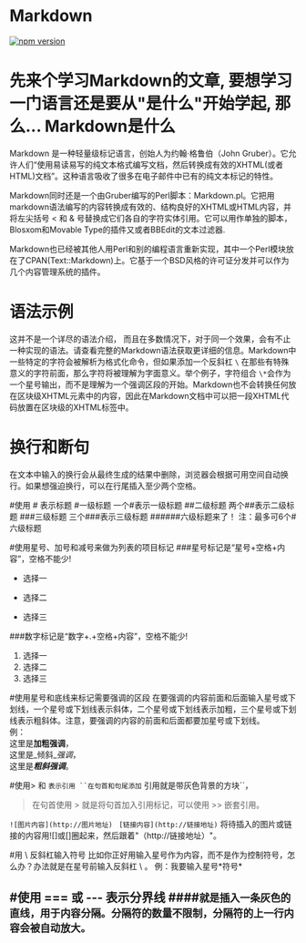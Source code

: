 Markdown
==========
[![npm version](http://img.shields.io/badge/npm%20package-1.0.1-brightgreen.svg)](http://shields.io/)

先来个学习Markdown的文章, 要想学习一门语言还是要从"是什么"开始学起, 那么...
Markdown是什么
======
Markdown 是一种轻量级标记语言，创始人为约翰·格鲁伯（John Gruber）。它允许人们“使用易读易写的纯文本格式编写文档，然后转换成有效的XHTML(或者HTML)文档”。这种语言吸收了很多在电子邮件中已有的纯文本标记的特性。

Markdown同时还是一个由Gruber编写的Perl脚本：Markdown.pl。它把用markdown语法编写的内容转换成有效的、结构良好的XHTML或HTML内容，并将左尖括号 < 和 & 号替换成它们各自的字符实体引用。它可以用作单独的脚本，Blosxom和Movable Type的插件又或者BBEdit的文本过滤器.

Markdown也已经被其他人用Perl和别的编程语言重新实现，其中一个Perl模块放在了CPAN(Text::Markdown)上。它基于一个BSD风格的许可证分发并可以作为几个内容管理系统的插件。

语法示例
========
这并不是一个详尽的语法介绍， 而且在多数情况下，对于同一个效果，会有不止一种实现的语法。请查看完整的Markdown语法获取更详细的信息。Markdown中一些特定的字符会被解析为格式化命令，但如果添加一个反斜杠 `\` 在那些有特殊意义的字符前面，那么字符将被理解为字面意义。举个例子，字符组合   `\*`会作为一个星号输出，而不是理解为一个强调区段的开始。Markdown也不会转换任何放在区块级XHTML元素中的内容，因此在Markdown文档中可以把一段XHTML代码放置在区块级的XHTML标签中。

换行和断句
====
在文本中输入的换行会从最终生成的结果中删除，浏览器会根据可用空间自动换行。如果想强迫换行，可以在行尾插入至少两个空格。

#使用 # 表示标题
#一级标题
一个#表示一级标题
##二级标题
两个##表示二级标题
###三级标题
三个###表示三级标题
######六级标题来了！
注：最多可6个#六级标题


#使用星号、加号和减号来做为列表的项目标记
###星号标记是“星号+空格+内容”，空格不能少!
* 选择一
+ 选择二
- 选择三

###数字标记是“数字+.+空格+内容”，空格不能少!
1. 选择一
2. 选择二
3. 选择三

#使用星号和底线来标记需要强调的区段
在要强调的内容前面和后面输入星号或下划线，一个星号或下划线表示斜体，二个星号或下划线表示加粗，三个星号或下划线表示粗斜体。注意，要强调的内容的前面和后面都要加星号或下划线。  
例：  
这里是**加粗**__强调__，  
这里是_倾斜_*强调*，  
这里是***粗斜***___强调___。

#使用> 和 ` 表示引用
``在句首和句尾添加 ` 引用就是带灰色背景的方块``，
>在句首使用 > 就是将句首加入引用标记，可以使用 >> 嵌套引用。

`![图片内容](http://图片地址)`
` [链接内容](http://链接地址)`
将待插入的图片或链接的内容用![]或[]圈起来，然后跟着"（http://链接地址）"。

#用 \ 反斜杠输入符号
比如你正好用输入星号作为内容，而不是作为控制符号，怎么办？办法就是在星号前输入反斜杠 \ 。
例：我要输入星号\*符号\*

#使用 === 或 --- 表示分界线
####```就是插入一条灰色的直线，用于内容分隔。分隔符的数量不限制，分隔符的上一行内容会被自动放大。```
------
